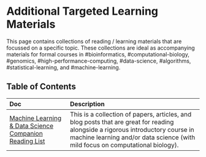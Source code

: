 # Additional Targeted Learning Materials
This page contains collections of reading / learning materials that are focussed on a specific topic. These collections are ideal as accompanying materials for formal courses in #bioinformatics, #computational-biology, #genomics, #high-performance-computing, #data-science, #algorithms, #statistical-learning, and #machine-learning.

## Table of Contents
Doc | Description
:------ | :------
[Machine Learning & Data Science Companion Reading List](https://github.com/krishnanlab/teaching/blob/master/additional-reading/ml-ds-companion.md) | This is a collection of papers, articles, and blog posts that are great for reading alongside a rigorous introductory course in machine learning and/or data science (with mild focus on computational biology).
